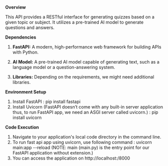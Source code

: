 ****Overview****

This API provides a RESTful interface for generating quizzes based on a given topic or subject. It utilizes a pre-trained AI model to generate questions and answers.


****Dependencies****

1. **FastAPI:** A modern, high-performance web framework for building APIs with Python.

2. **AI Model:** A pre-trained AI model capable of generating text, such as a language model or a question-answering system.

3. **Libraries:** Depending on the requirements, we might need additional libraries.


****Environment Setup****
1. Install FastAPI : pip install fastapi
2. Install Uvicorn (FastAPI doesn’t come with any built-in server application thus, to run FastAPI app, we need an ASGI server called uvicorn.) : pip install uvicorn

**Code Execution**
1. Navigate to your application's local code directory in the command line.
2. To run fast api app using uvicorn, use following command : uvicorn main:app --reload (NOTE: main (main.py) is the entry point for our FastAPI application without extension.)
3. You can access the application on http://localhost:/8000
